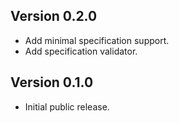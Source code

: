 ## Version 0.2.0

* Add minimal specification support.
* Add specification validator.

## Version 0.1.0

* Initial public release.

